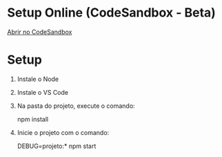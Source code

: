 # Setup Online (CodeSandbox - Beta)

[Abrir no CodeSandbox](https://codesandbox.io/s/github/catolicasc-programacao/projeto_web)

# Setup

1. Instale o Node
2. Instale o VS Code
3. Na pasta do projeto, execute o comando:

    npm install

4. Inicie o projeto com o comando:

    DEBUG=projeto:* npm start


